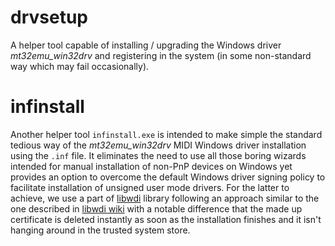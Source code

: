 drvsetup
========
A helper tool capable of installing / upgrading the Windows driver _mt32emu_win32drv_ and registering
in the system (in some non-standard way which may fail occasionally).

infinstall
==========
Another helper tool `infinstall.exe` is intended to make simple the standard tedious way
of the _mt32emu_win32drv_ MIDI Windows driver installation using the `.inf` file.
It eliminates the need to use all those boring wizards intended for manual installation
of non-PnP devices on Windows yet provides an option to overcome the default Windows driver
signing policy to facilitate installation of unsigned user mode drivers.
For the latter to achieve, we use a part of [libwdi](https://github.com/pbatard/libwdi/)
library following an approach similar to the one described in
[libwdi wiki](https://github.com/pbatard/libwdi/wiki/Certification-Practice-Statement)
with a notable difference that the made up certificate is deleted instantly as soon as
the installation finishes and it isn't hanging around in the trusted system store.
